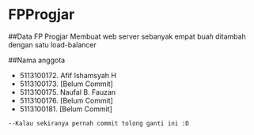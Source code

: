 # FPProgjar
##Data FP Progjar
Membuat web server sebanyak empat buah ditambah dengan satu load-balancer 

##Nama anggota
+ 5113100172. Afif Ishamsyah H
+ 5113100173. [Belum Commit]
+ 5113100175. Naufal B. Fauzan
+ 5113100176. [Belum Commit]
+ 5113100181. [Belum Commit]
```bash
--Kalau sekiranya pernah commit tolong ganti ini :D
````
